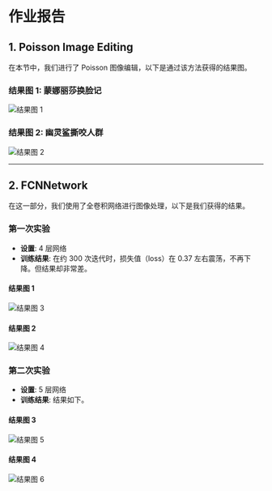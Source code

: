 # 作业报告

## 1. Poisson Image Editing

在本节中，我们进行了 Poisson 图像编辑，以下是通过该方法获得的结果图。

### 结果图 1: 蒙娜丽莎换脸记
![结果图 1](path/to/your/image1.png)  <!-- 请替换为实际的图像路径 -->

### 结果图 2: 幽灵鲨撕咬人群
![结果图 2](path/to/your/image2.png)  <!-- 请替换为实际的图像路径 -->

---

## 2. FCNNetwork

在这一部分，我们使用了全卷积网络进行图像处理，以下是我们获得的结果。

### 第一次实验
- **设置**: 4 层网络
- **训练结果**: 在约 300 次迭代时，损失值（loss）在 0.37 左右震荡，不再下降。但结果却非常差。

#### 结果图 1
![结果图 3](path/to/your/image3.png)  <!-- 请替换为实际的图像路径 -->

#### 结果图 2
![结果图 4](path/to/your/image4.png)  <!-- 请替换为实际的图像路径 -->

### 第二次实验
- **设置**: 5 层网络
- **训练结果**: 结果如下。

#### 结果图 3
![结果图 5](path/to/your/image5.png)  <!-- 请替换为实际的图像路径 -->

#### 结果图 4
![结果图 6](path/to/your/image6.png)  <!-- 请替换为实际的图像路径 -->
